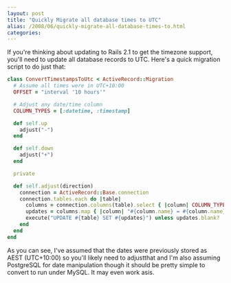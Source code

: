```yaml
---
layout: post
title: "Quickly Migrate all database times to UTC"
alias: /2008/06/quickly-migrate-all-database-times-to.html
categories:
---
```

If you're thinking about updating to Rails 2.1 to get the timezone support, you'll need to update all database records to UTC. Here's a quick migration script to do just that:

``` ruby
class ConvertTimestampsToUtc < ActiveRecord::Migration
  # Assume all times were in UTC+10:00
  OFFSET = "interval '10 hours'"

  # Adjust any date/time column
  COLUMN_TYPES = [:datetime, :timestamp]

  def self.up
    adjust("-")
  end

  def self.down
    adjust("+")
  end

  private

  def self.adjust(direction)
    connection = ActiveRecord::Base.connection
    connection.tables.each do |table|
      columns = connection.columns(table).select { |column| COLUMN_TYPES.include?(column.type) }
      updates = columns.map { |column| "#{column.name} = #{column.name} #{direction} #{OFFSET}"}.join(", ")
      execute("UPDATE #{table} SET #{updates}") unless updates.blank?
    end
  end
end
```

As you can see, I've assumed that the dates were previously stored as AEST (UTC+10:00) so you'll likely need to adjustthat and I'm also assuming PostgreSQL for date manipulation though it should be pretty simple to convert to run under MySQL. It may even work asis.
